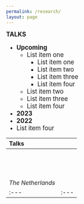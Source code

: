 ```yaml
---
permalink: /research/
layout: page
---
```


<big>**TALKS**

  * **Upcoming**
      * List item one 
          * List item one
          * List item two
          * List item three
          * List item four
      * List item two
      * List item three
      * List item four
  * **2023**
  * **2022**
  * List item four

| Talks | |
| :--- | :--- |
| <br /> <br /> <br /> <br /> *The Netherlands* |      |
| :--- | :--- |


